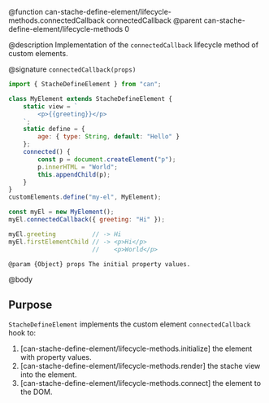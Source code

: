 @function can-stache-define-element/lifecycle-methods.connectedCallback connectedCallback
@parent can-stache-define-element/lifecycle-methods 0

@description Implementation of the `connectedCallback` lifecycle method of custom elements.

@signature `connectedCallback(props)`

```js
import { StacheDefineElement } from "can";

class MyElement extends StacheDefineElement {
	static view = `
		<p>{{greeting}}</p>
	`;
	static define = {
		age: { type: String, default: "Hello" }
	};
	connected() {
		const p = document.createElement("p");
		p.innerHTML = "World";
		this.appendChild(p);
	}
}
customElements.define("my-el", MyElement);

const myEl = new MyElement();
myEl.connectedCallback({ greeting: "Hi" });

myEl.greeting          // -> Hi
myEl.firstElementChild // -> <p>Hi</p>
                       //    <p>World</p>
```

	@param {Object} props The initial property values.

@body

## Purpose

`StacheDefineElement` implements the custom element `connectedCallback` hook to:

1. [can-stache-define-element/lifecycle-methods.initialize] the element with property values.
2. [can-stache-define-element/lifecycle-methods.render] the stache view into the element.
3. [can-stache-define-element/lifecycle-methods.connect] the element to the DOM.
